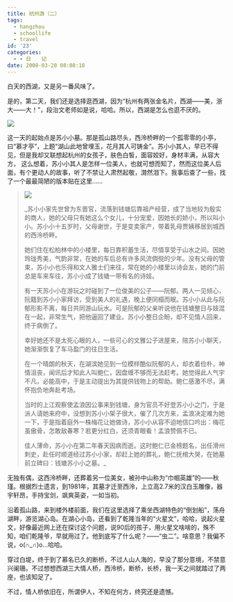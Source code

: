 ```yaml
---
title: 杭州游（二）
tags:
  - hangzhou
  - schoollife
  - travel
id: '23'
categories:
  - - 日　　记
date: 2008-03-20 08:08:18
---
```


白天的西湖，又是另一番风味了。

是的，第二天，我们还是选择逛西湖，因为“杭州有两张金名片，西湖——美，浙大——大！”，段治文老师如是说，哈哈。所以，西湖是怎么也逛不厌的。

[![](http://lh3.google.com/TangChao.ZJU/R90YVktfoEI/AAAAAAAAAL0/RHKVFy6lYFk/s144/suxiaoxiaomu.JPG)](http://picasaweb.google.com/TangChao.ZJU/Blog02/photo#5178321905456750658)

这一天的起始点是苏小小墓。那是孤山路尽头，西泠桥畔的一个孤零零的小亭，曰“慕才亭”，上题“湖山此地曾埋玉，花月其人可铸金”。苏小小其人，早已不得见，但是我却又联想起杭州的女孩子，肤色白皙，面容姣好，身材丰满，从容大方， 这么想着，苏小小其人是怎样一位美人，也就可想而知了，然而这位美人后面，有个更动人的故事，听了不禁让人肃然起敬，潸然泪下。我事后查了一些，找了一个最最简陋的版本贴在这里……
<!-- more -->
> [![](http://lh5.google.com/TangChao.ZJU/R90YWEtfoFI/AAAAAAAAAL8/HFGPjnaxvrc/s144/suxiaoxiao.jpg)](http://picasaweb.google.com/TangChao.ZJU/Blog02/photo#5178321914046685266)
> 
> _苏小小家先世曾为东晋官，流落到钱塘后靠祖产经营，成了当地较为殷实的商人，她的父母只有她这么个女儿，十分宠爱，因她长的娇小，所以叫小小。苏小小十五岁时，父母谢世，于是变卖家产，带着乳母贾姨移居到城西的西泠桥畔。
> 
> 她们住在松柏林中的小楼里，每日靠积蓄生活，尽情享受于山水之间。因她玲珑秀美，气韵非常，在她的车后总有许多风流倜傥的少年。没有父母的管束，苏小小也乐得和文人雅士们来往，常在她的小楼里以诗会友，她的门前总是车来车往，苏小小成了钱塘一带有名的诗妓。
> 
> 有一天苏小小在游玩之时碰到了一位俊美的公子——阮郁。两人一见倾心，阮籍到苏小小家拜访，受到美人的礼遇，晚上便同榻而眠。苏小小从此与阮郁形影不离，每日共同游山玩水。可是阮郁的父亲听说他在钱塘整日与妓混在一起，非常生气，把他逼回了建业。苏小小整日企盼，却不见情人回来，终于病倒了。
> 
> 幸好她还不是太死心眼的人，一些可心的文雅公子进屋来，陪苏小小聊天，她渐渐恢复了车马盈门的往日生活。
> 
> 在一个晴朗的秋天，在湖滨她见到一位模样酷似阮郁的人，却衣着俭朴，神情沮丧，闻讯后才知此人叫鲍仁，因盘缠不够而无法赶考。她觉得此人气宇不凡，必能高中，于是主动提出为其提供钱物上的帮助。鲍仁感激不尽，满怀抱负地奔赴考场。
> 
> 当时的上江观察使孟浪因公事来到钱塘，身为官员不好登苏小小之门，于是派人请她来府中，没想到苏小小架子很大，催了几次方来，孟浪决定难为她一下，于是指着庭外一株梅花让她做诗，苏小小从容不迫地信口吟出：梅花虽傲骨，怎敢敌春寒？若更分红白，还须青眼看！孟浪赞佩不已。
> 
> 佳人薄命，苏小小在第二年春天因病而逝。这时鲍仁已金榜题名，出任滑州刺史，赴任时顺道经过苏小小家，却赶上她的葬礼，鲍仁抚棺大哭，在她墓前立碑曰：钱塘苏小小之墓。_

无独有偶，这西泠桥畔，还葬着另一位美女，被孙中山称为“巾帼英雄”的——秋瑾。根据烈士遗言，到1981年，其墓才迁至西泠，上立高2.7米的汉白玉雕像，器宇轩昂，手持宝剑，飒爽英姿，一如当初。

沿着孤山路，来到楼外楼前面，我们在这里选择了乘坐西湖特色的“倒划船”，荡舟湖畔，游览湖心岛。在湖心小岛，还看到了乾隆当年的“火星文”，哈哈，说起火星文，好像最近网上还在探讨这个问题，说90后的孩子，用火星文啥啥的，殊不知，咱们乾隆爷，早就用过了。他到底写了什么呢？——“虫二”。啥意思？我偏不说，o(∩_∩)o...哈哈。

穿过白堤，终于到了慕名已久的断桥，不过人山人海的，早没了那分意境，不禁意兴阑珊。不过想想西湖三大情人桥，西泠桥，断桥，长桥，我一天之间就踏过了两座，也该知足了。

不过，情人桥依旧在，所谓伊人，不知在何方，终究还是遗憾。